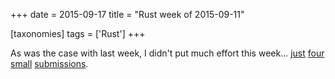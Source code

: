 +++
date = 2015-09-17
title = "Rust week of 2015-09-11"

[taxonomies]
tags = ['Rust']
+++

As was the case with last week, I didn't put much effort this week...
[just][] [four][] [small][] [submissions].

  [just]: https://github.com/rust-lang/rust/pull/28470
  [four]: https://github.com/rust-lang/rust/pull/28471
  [small]: https://github.com/rust-lang/rust/pull/28473
  [submissions]: https://github.com/rust-lang/rust/pull/28474
